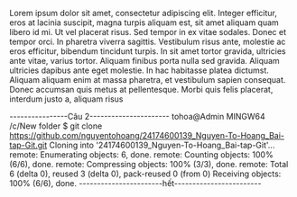 Lorem ipsum dolor sit amet, consectetur adipiscing elit. Integer efficitur, eros at lacinia 
suscipit, magna turpis aliquam est, sit amet aliquam quam libero id mi. Ut vel placerat risus. 
Sed tempor in ex vitae sodales. Donec et tempor orci. In pharetra viverra sagittis. Vestibulum 
risus ante, molestie ac eros efficitur, bibendum tincidunt turpis. In sit amet tortor gravida, 
ultricies ante vitae, varius tortor. Aliquam finibus porta nulla sed gravida. Aliquam ultricies 
dapibus ante eget molestie. In hac habitasse platea dictumst. Aliquam aliquam enim at massa 
pharetra, et vestibulum sapien consequat. Donec accumsan quis metus at pellentesque. Morbi 
quis felis placerat, interdum justo a, aliquam risus

----------------Câu 2----------------------
tohoa@Admin MINGW64 /c/New folder
$ git clone https://github.com/nguyentohoang/24174600139_Nguyen-To-Hoang_Bai-tap-Git.git
Cloning into '24174600139_Nguyen-To-Hoang_Bai-tap-Git'...
remote: Enumerating objects: 6, done.
remote: Counting objects: 100% (6/6), done.
remote: Compressing objects: 100% (3/3), done.
remote: Total 6 (delta 0), reused 3 (delta 0), pack-reused 0 (from 0)
Receiving objects: 100% (6/6), done.
-----------------------hết------------------------
